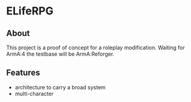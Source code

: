 # ELifeRPG


## About

This project is a proof of concept for a roleplay modification. Waiting for ArmA:4 the testbase will be ArmA:Reforger.



## Features

- architecture to carry a broad system
- multi-character

